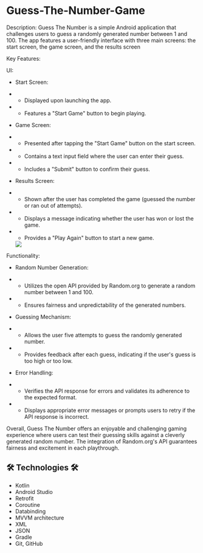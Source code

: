 # Guess-The-Number-Game

Description:
Guess The Number is a simple Android application that challenges users to guess a randomly generated number between 1 and 100. The app features a user-friendly interface with three main screens: the start screen, the game screen, and the results screen

Key Features:

UI:

* Start Screen:
* * Displayed upon launching the app.
* * Features a "Start Game" button to begin playing.

* Game Screen:
* * Presented after tapping the "Start Game" button on the start screen.
* * Contains a text input field where the user can enter their guess.
* * Includes a "Submit" button to confirm their guess.
  
* Results Screen:
* * Shown after the user has completed the game (guessed the number or ran out of attempts).
* * Displays a message indicating whether the user has won or lost the game.
* * Provides a "Play Again" button to start a new game.
    

  <img src="https://i.ibb.co/YdfQLMG/test.jpg" >

Functionality:

* Random Number Generation:
* * Utilizes the open API provided by Random.org to generate a random number between 1 and 100.
* * Ensures fairness and unpredictability of the generated numbers.

* Guessing Mechanism:
* * Allows the user five attempts to guess the randomly generated number.
* * Provides feedback after each guess, indicating if the user's guess is too high or too low.

* Error Handling:
* * Verifies the API response for errors and validates its adherence to the expected format.
* * Displays appropriate error messages or prompts users to retry if the API response is incorrect.
    
Overall, Guess The Number offers an enjoyable and challenging gaming experience where users can test their guessing skills against a cleverly generated random number. The integration of Random.org's API guarantees fairness and excitement in each playthrough.  


## 🛠 Technologies 🛠
* Kotlin
* Android Studio
* Retrofit
* Coroutine
* Databinding
* MVVM architecture
* XML
* JSON
* Gradle
* Git, GitHub
